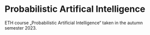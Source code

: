 # Probabilistic Artifical Intelligence
ETH course „Probabilistic Artificial Intelligence“ taken in the autumn semester 2023.
